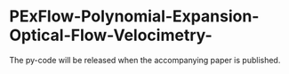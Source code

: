 # PExFlow-Polynomial-Expansion-Optical-Flow-Velocimetry-

The py-code will be released when the accompanying paper is published.

